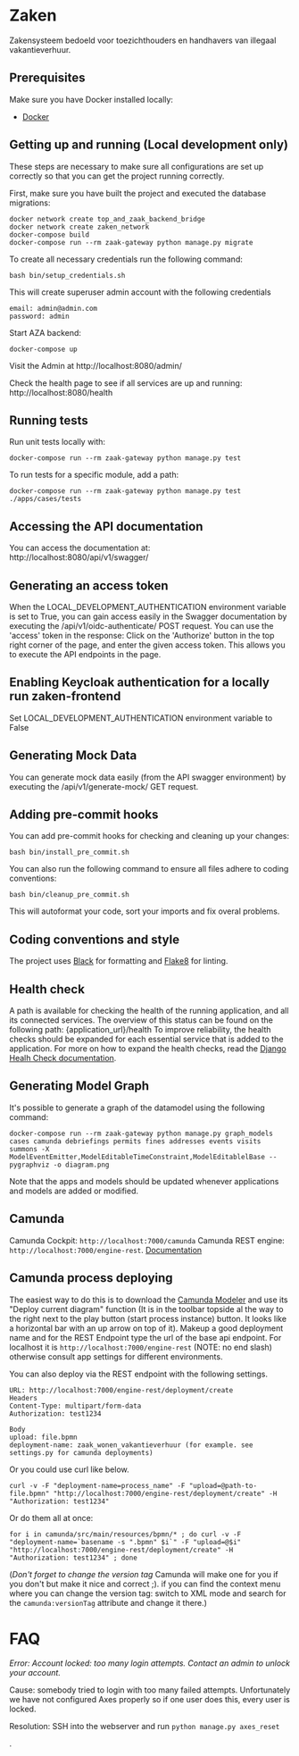 # Zaken

Zakensysteem bedoeld voor toezichthouders en handhavers van illegaal vakantieverhuur.

## Prerequisites

Make sure you have Docker installed locally:

- [Docker](https://docs.docker.com/docker-for-mac/install/)

## Getting up and running (Local development only)

These steps are necessary to make sure all configurations are set up correctly so that you can get the project running correctly.

First, make sure you have built the project and executed the database migrations:

```
docker network create top_and_zaak_backend_bridge
docker network create zaken_network
docker-compose build
docker-compose run --rm zaak-gateway python manage.py migrate
```

To create all necessary credentials run the following command:

```
bash bin/setup_credentials.sh
```

This will create superuser admin account with the following credentials

```
email: admin@admin.com
password: admin
```

Start AZA backend:

```
docker-compose up
```

Visit the Admin at http://localhost:8080/admin/

Check the health page to see if all services are up and running:
http://localhost:8080/health

## Running tests

Run unit tests locally with:

```
docker-compose run --rm zaak-gateway python manage.py test
```

To run tests for a specific module, add a path:

```
docker-compose run --rm zaak-gateway python manage.py test ./apps/cases/tests
```

## Accessing the API documentation

You can access the documentation at:
http://localhost:8080/api/v1/swagger/

## Generating an access token

When the LOCAL_DEVELOPMENT_AUTHENTICATION environment variable is set to True, you can gain access easily in the Swagger documentation by executing the /api/v1/oidc-authenticate/ POST request.
You can use the 'access' token in the response:
Click on the 'Authorize' button in the top right corner of the page, and enter the given access token.
This allows you to execute the API endpoints in the page.

## Enabling Keycloak authentication for a locally run zaken-frontend

Set LOCAL_DEVELOPMENT_AUTHENTICATION environment variable to False

## Generating Mock Data

You can generate mock data easily (from the API swagger environment) by executing the /api/v1/generate-mock/ GET request.

## Adding pre-commit hooks

You can add pre-commit hooks for checking and cleaning up your changes:

```
bash bin/install_pre_commit.sh
```

You can also run the following command to ensure all files adhere to coding conventions:

```
bash bin/cleanup_pre_commit.sh
```

This will autoformat your code, sort your imports and fix overal problems.

## Coding conventions and style

The project uses [Black](https://github.com/psf/black) for formatting and [Flake8](https://pypi.org/project/flake8/) for linting.

## Health check

A path is available for checking the health of the running application, and all its connected services.
The overview of this status can be found on the following path: {application_url}/health
To improve reliability, the health checks should be expanded for each essential service that is added to the application. For more on how to expand the health checks, read the [Django Healh Check documentation](https://github.com/KristianOellegaard/django-health-check).

## Generating Model Graph

It's possible to generate a graph of the datamodel using the following command:

```
docker-compose run --rm zaak-gateway python manage.py graph_models cases camunda debriefings permits fines addresses events visits summons -X ModelEventEmitter,ModelEditableTimeConstraint,ModelEditablelBase --pygraphviz -o diagram.png
```

Note that the apps and models should be updated whenever applications and models are added or modified.

## Camunda

Camunda Cockpit: `http://localhost:7000/camunda`
Camunda REST engine: `http://localhost:7000/engine-rest`.
[Documentation](https://docs.camunda.org/manual/latest/reference/rest/)

## Camunda process deploying

The easiest way to do this is to download the [Camunda Modeler](https://camunda.com/download/modeler/) and use its "Deploy current diagram" function (It is in the toolbar topside al the way to the right next to the play button (start process instance) button. It looks like a horizontal bar with an up arrow on top of it). Makeup a good deployment name and for the REST Endpoint type the url of the base api endpoint. For localhost it is `http://localhost:7000/engine-rest` (NOTE: no end slash) otherwise consult app settings for different environments.

You can also deploy via the REST endpoint with the following settings.

```
URL: http://localhost:7000/engine-rest/deployment/create
Headers
Content-Type: multipart/form-data
Authorization: test1234

Body
upload: file.bpmn
deployment-name: zaak_wonen_vakantieverhuur (for example. see settings.py for camunda deployments)
```

Or you could use curl like below.

```
curl -v -F "deployment-name=process_name" -F "upload=@path-to-file.bpmn" "http://localhost:7000/engine-rest/deployment/create" -H "Authorization: test1234"
```

Or do them all at once:

```
for i in camunda/src/main/resources/bpmn/* ; do curl -v -F "deployment-name=`basename -s ".bpmn" $i`" -F "upload=@$i" "http://localhost:7000/engine-rest/deployment/create" -H "Authorization: test1234" ; done
```

(_Don't forget to change the version tag_ Camunda will make one for you if you don't but make it nice and correct ;). if you can find the context menu where you can change the version tag: switch to XML mode and search for the `camunda:versionTag` attribute and change it there.)

# FAQ

_Error: Account locked: too many login attempts. Contact an admin to unlock your account._

Cause: somebody tried to login with too many failed attempts. Unfortunately we have not
configured Axes properly so if one user does this, every user is locked.

Resolution: SSH into the webserver and run `python manage.py axes_reset`


.
